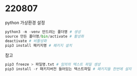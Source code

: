 # 220807

python 가상환경 설정

```python
python3 -m -venv 만드려는 폴더명 # 생성
source 만든 폴더명/bin/activate # 활성화
deactivate # 비활성화
pip3 install 패키지명 # 패키지 설치
```

참고

```python
pip3 freeze > 파일명.txt # 임의의 텍스트 파일 생성
pip3 install -r 패키지버전 들어있는 텍스트파일 # 패키지들 한번에 설치
```